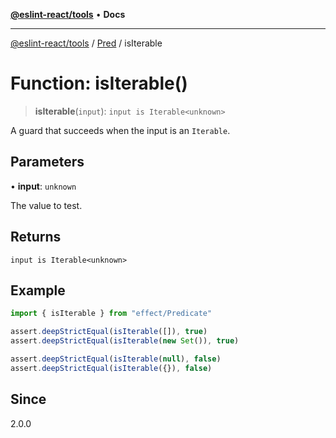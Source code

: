 [**@eslint-react/tools**](../../../README.md) • **Docs**

***

[@eslint-react/tools](../../../README.md) / [Pred](../README.md) / isIterable

# Function: isIterable()

> **isIterable**(`input`): `input is Iterable<unknown>`

A guard that succeeds when the input is an `Iterable`.

## Parameters

• **input**: `unknown`

The value to test.

## Returns

`input is Iterable<unknown>`

## Example

```ts
import { isIterable } from "effect/Predicate"

assert.deepStrictEqual(isIterable([]), true)
assert.deepStrictEqual(isIterable(new Set()), true)

assert.deepStrictEqual(isIterable(null), false)
assert.deepStrictEqual(isIterable({}), false)
```

## Since

2.0.0
